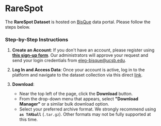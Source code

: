 # RareSpot

The **RareSpot Dataset** is hosted on [BisQue](https://bisque2.ece.ucsb.edu) data portal. Please follow the steps below.

### Step-by-Step Instructions

1.  **Create an Account**: If you don't have an account, please register using [**this sign-up form**](https://docs.google.com/forms/d/e/1FAIpQLSfUCwOdl8Gd1KErPXbLWSPvF74ApT7M142sYQVdwluDUJXMAg/viewform). Our administrators will approve your request and send your login credentials from eleg-bisque@ucsb.edu.

2.  **Log In and Access Data**: Once your account is active, log in to the platform and navigate to the dataset collection via this direct [link](https://bisque2.ece.ucsb.edu/client_service/view?resource=https://bisque2.ece.ucsb.edu/data_service/00-dgNjZY4xZxgNGQivrGdrQ8).

3.  **Download**:
    * Near the top left of the page, click the **Download** button.
    * From the drop-down menu that appears, select **"Download Manager"** or a similar bulk download option.
    * Select your preferred archive format. We strongly recommend using **`as TARball`** (`.tar.gz`). Other formats may not be fully supported at this time.
